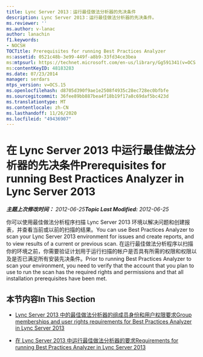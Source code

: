 ```yaml
---
title: Lync Server 2013：运行最佳做法分析器的先决条件
description: Lync Server 2013：运行最佳做法分析器的先决条件。
ms.reviewer: ''
ms.author: v-lanac
author: lanachin
f1.keywords:
- NOCSH
TOCTitle: Prerequisites for running Best Practices Analyzer
ms:assetid: 0521c48b-3e99-449f-a8b9-33fd34ce3bea
ms:mtpsurl: https://technet.microsoft.com/en-us/library/Gg591341(v=OCS.15)
ms:contentKeyID: 48183283
ms.date: 07/23/2014
manager: serdars
mtps_version: v=OCS.15
ms.openlocfilehash: d8705d390f9ae1e2508f4935c28ec728ec0bfbfe
ms.sourcegitcommit: 36fee89bb887bea4f18b19f17a8c69daf5bc423d
ms.translationtype: MT
ms.contentlocale: zh-CN
ms.lasthandoff: 11/26/2020
ms.locfileid: "49436907"
---
```

# <a name="prerequisites-for-running-best-practices-analyzer-in-lync-server-2013"></a><span data-ttu-id="35fd7-103">在 Lync Server 2013 中运行最佳做法分析器的先决条件</span><span class="sxs-lookup"><span data-stu-id="35fd7-103">Prerequisites for running Best Practices Analyzer in Lync Server 2013</span></span>

<div data-xmlns="http://www.w3.org/1999/xhtml">

<div class="topic" data-xmlns="http://www.w3.org/1999/xhtml" data-msxsl="urn:schemas-microsoft-com:xslt" data-cs="https://msdn.microsoft.com/">

<div data-asp="https://msdn2.microsoft.com/asp">



</div>

<div id="mainSection">

<div id="mainBody"><span data-ttu-id="35fd7-104">

<span> </span></span><span class="sxs-lookup"><span data-stu-id="35fd7-104">

<span> </span></span></span>

<span data-ttu-id="35fd7-105">_**主题上次修改时间：** 2012-06-25_</span><span class="sxs-lookup"><span data-stu-id="35fd7-105">_**Topic Last Modified:** 2012-06-25_</span></span>

<span data-ttu-id="35fd7-106">你可以使用最佳做法分析程序扫描 Lync Server 2013 环境以解决问题和创建报表，并查看当前或以前的扫描的结果。</span><span class="sxs-lookup"><span data-stu-id="35fd7-106">You can use Best Practices Analyzer to scan your Lync Server 2013 environment for issues and create reports, and to view results of a current or previous scan.</span></span> <span data-ttu-id="35fd7-107">在运行最佳做法分析程序以扫描你的环境之前，你需要验证计划用于运行扫描的帐户是否具有所需的权限和权限以及是否已满足所有安装先决条件。</span><span class="sxs-lookup"><span data-stu-id="35fd7-107">Prior to running Best Practices Analyzer to scan your environment, you need to verify that the account that you plan to use to run the scan has the required rights and permissions and that all installation prerequisites have been met.</span></span>

<div>

## <a name="in-this-section"></a><span data-ttu-id="35fd7-108">本节内容</span><span class="sxs-lookup"><span data-stu-id="35fd7-108">In This Section</span></span>

  - [<span data-ttu-id="35fd7-109">Lync Server 2013 中的最佳做法分析器的组成员身份和用户权限要求</span><span class="sxs-lookup"><span data-stu-id="35fd7-109">Group memberships and user rights requirements for Best Practices Analyzer in Lync Server 2013</span></span>](lync-server-2013-group-memberships-and-user-rights-requirements-for-best-practices-analyzer.md)

  - [<span data-ttu-id="35fd7-110">在 Lync Server 2013 中运行最佳做法分析器的要求</span><span class="sxs-lookup"><span data-stu-id="35fd7-110">Requirements for running Best Practices Analyzer in Lync Server 2013</span></span>](lync-server-2013-requirements-for-running-best-practices-analyzer.md)

<span data-ttu-id="35fd7-111"></div>

</div>

<span> </span>

</div>

</div>

</span><span class="sxs-lookup"><span data-stu-id="35fd7-111"></div>

</div>

<span> </span>

</div>

</div>

</span></span></div>

